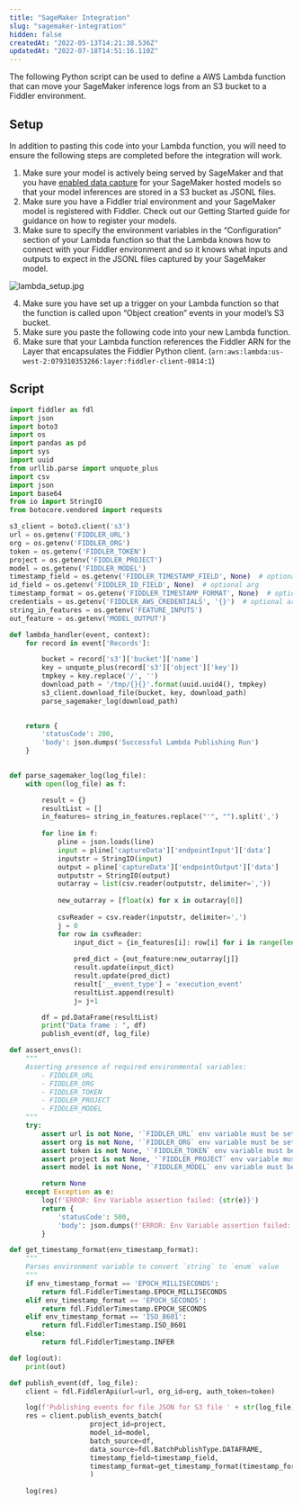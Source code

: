 ```yaml
---
title: "SageMaker Integration"
slug: "sagemaker-integration"
hidden: false
createdAt: "2022-05-13T14:21:38.536Z"
updatedAt: "2022-07-18T14:51:16.110Z"
---
```

The following Python script can be used to define a AWS Lambda function that can move your SageMaker inference logs from an S3 bucket to a Fiddler environment.

Setup
-----

In addition to pasting this code into your Lambda function, you will need to ensure the following steps are completed before the integration will work.

1. Make sure your model is actively being served by SageMaker and that you have  [enabled data capture](https://docs.aws.amazon.com/sagemaker/latest/dg/model-monitor-data-capture.html) for your SageMaker hosted models so that your model inferences are stored in a S3 bucket as JSONL files.
2. Make sure you have a Fiddler trial environment and your SageMaker model is registered with Fiddler.  Check out our Getting Started guide for guidance on how to register your models.
3. Make sure to specify the environment variables in the “Configuration” section of your Lambda function so that the Lambda knows how to connect with your Fiddler environment and so it knows what inputs and outputs to expect in the JSONL files captured by your SageMaker model.

![](https://files.readme.io/3b4cb21-lambda_setup.jpg "lambda_setup.jpg")

4. Make sure you have set up a trigger on your Lambda function so that the function is called upon “Object creation” events in your model’s S3 bucket.
5. Make sure you paste the following code into your new Lambda function.
6. Make sure that your Lambda function references the Fiddler ARN for the Layer that encapsulates the Fiddler Python client. (`arn:aws:lambda:us-west-2:079310353266:layer:fiddler-client-0814:1`)

Script
------

```python
import fiddler as fdl
import json
import boto3
import os
import pandas as pd
import sys
import uuid
from urllib.parse import unquote_plus
import csv
import json
import base64
from io import StringIO
from botocore.vendored import requests

s3_client = boto3.client('s3')
url = os.getenv('FIDDLER_URL')
org = os.getenv('FIDDLER_ORG')
token = os.getenv('FIDDLER_TOKEN')
project = os.getenv('FIDDLER_PROJECT')
model = os.getenv('FIDDLER_MODEL')
timestamp_field = os.getenv('FIDDLER_TIMESTAMP_FIELD', None)  # optional arg
id_field = os.getenv('FIDDLER_ID_FIELD', None)  # optional arg
timestamp_format = os.getenv('FIDDLER_TIMESTAMP_FORMAT', None)  # optional arg
credentials = os.getenv('FIDDLER_AWS_CREDENTIALS', '{}')  # optional arg, json string
string_in_features = os.getenv('FEATURE_INPUTS')
out_feature = os.getenv('MODEL_OUTPUT')

def lambda_handler(event, context):
    for record in event['Records']:

        bucket = record['s3']['bucket']['name']
        key = unquote_plus(record['s3']['object']['key'])
        tmpkey = key.replace('/', '')
        download_path = '/tmp/{}{}'.format(uuid.uuid4(), tmpkey)
        s3_client.download_file(bucket, key, download_path)
        parse_sagemaker_log(download_path)

    
    return {
        'statusCode': 200,
        'body': json.dumps('Successful Lambda Publishing Run')
    }
                  

def parse_sagemaker_log(log_file):
    with open(log_file) as f:

        result = {}
        resultList = []
        in_features= string_in_features.replace("'", "").split(',')
        
        for line in f:
            pline = json.loads(line)
            input = pline['captureData']['endpointInput']['data']
            inputstr = StringIO(input)
            output = pline['captureData']['endpointOutput']['data']
            outputstr = StringIO(output)
            outarray = list(csv.reader(outputstr, delimiter=','))
            
            new_outarray = [float(x) for x in outarray[0]]
        
            csvReader = csv.reader(inputstr, delimiter=',')
            j = 0
            for row in csvReader:
                input_dict = {in_features[i]: row[i] for i in range(len(row))}
                
                pred_dict = {out_feature:new_outarray[j]}
                result.update(input_dict)
                result.update(pred_dict)
                result['__event_type'] = 'execution_event'
                resultList.append(result)
                j= j+1

        df = pd.DataFrame(resultList)
        print("Data frame : ", df)
        publish_event(df, log_file)

def assert_envs():
    """
    Asserting presence of required environmental variables:
        - FIDDLER_URL
        - FIDDLER_ORG
        - FIDDLER_TOKEN
        - FIDDLER_PROJECT
        - FIDDLER_MODEL
    """
    try:
        assert url is not None, '`FIDDLER_URL` env variable must be set.'
        assert org is not None, '`FIDDLER_ORG` env variable must be set.'
        assert token is not None, '`FIDDLER_TOKEN` env variable must be set.'
        assert project is not None, '`FIDDLER_PROJECT` env variable must be set.'
        assert model is not None, '`FIDDLER_MODEL` env variable must be set.'

        return None
    except Exception as e:
        log(f'ERROR: Env Variable assertion failed: {str(e)}')
        return {
            'statusCode': 500,
            'body': json.dumps(f'ERROR: Env Variable assertion failed: {str(e)}'),
        }

def get_timestamp_format(env_timestamp_format):
    """
    Parses environment variable to convert `string` to `enum` value
    """
    if env_timestamp_format == 'EPOCH_MILLISECONDS':
        return fdl.FiddlerTimestamp.EPOCH_MILLISECONDS
    elif env_timestamp_format == 'EPOCH_SECONDS':
        return fdl.FiddlerTimestamp.EPOCH_SECONDS
    elif env_timestamp_format == 'ISO_8601':
        return fdl.FiddlerTimestamp.ISO_8601
    else:
        return fdl.FiddlerTimestamp.INFER

def log(out):
    print(out)

def publish_event(df, log_file):
    client = fdl.FiddlerApi(url=url, org_id=org, auth_token=token)

    log(f'Publishing events for file JSON for S3 file ' + str(log_file))
    res = client.publish_events_batch(
                    project_id=project,
                    model_id=model,
                    batch_source=df,
                    data_source=fdl.BatchPublishType.DATAFRAME,
                    timestamp_field=timestamp_field,
                    timestamp_format=get_timestamp_format(timestamp_format)
                    )
    
    log(res)
```
